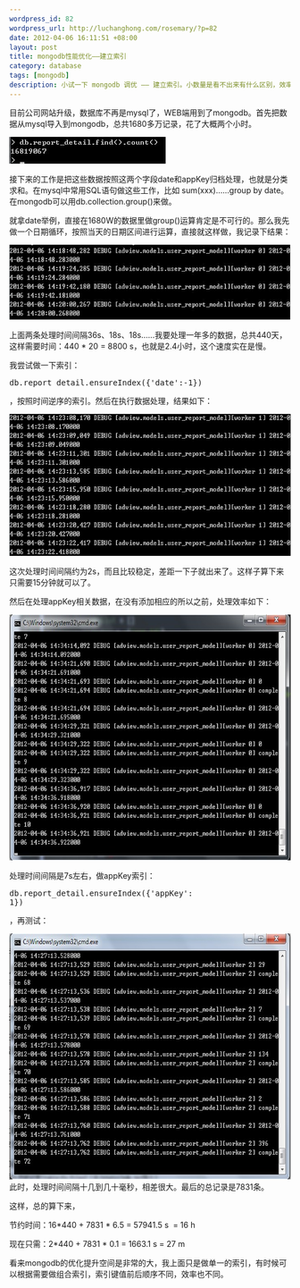 ```yaml
--- 
wordpress_id: 82
wordpress_url: http://luchanghong.com/rosemary/?p=82
date: 2012-04-06 16:11:51 +08:00
layout: post
title: mongodb性能优化——建立索引
category: database
tags: [mongodb]
description: 小试一下 mongodb 调优 —— 建立索引。小数量是看不出来有什么区别，效率都一样，但是数量级高了之后就看出明显的差距了。
---
```

目前公司网站升级，数据库不再是mysql了，WEB端用到了mongodb。首先把数据从mysql导入到mongodb，总共1680多万记录，花了大概两个小时。

<a href="/upload/2012/04/KF45T7I8YTT5Q3C@C7.jpg"><img class="alignnone size-full wp-image-83" title="KF45T7I8Y](`T)T5Q3C@[C7" src="/upload/2012/04/KF45T7I8YTT5Q3C@C7.jpg" alt="" width="280" height="48" /></a>

接下来的工作是把这些数据按照这两个字段date和appKey归档处理，也就是分类求和。在mysql中常用SQL语句做这些工作，比如 sum(xxx)……group by date。在mongodb可以用db.collection.group()来做。

就拿date举例，直接在1680W的数据里做group()运算肯定是不可行的。那么我先做一个日期循环，按照当天的日期区间进行运算，直接就这样做，我记录下结果：

<a href="/upload/2012/04/1.jpg"><img class="alignnone size-full wp-image-85" title="1" src="/upload/2012/04/1.jpg" alt="" width="642" height="134" /></a>

上面两条处理时间间隔36s、18s、18s……我要处理一年多的数据，总共440天，这样需要时间：440 * 20 = 8800 s，也就是2.4小时，这个速度实在是慢。

我尝试做一下索引：<pre class="prettyprint">db.report_detail.ensureIndex({'date':-1})</pre>，按照时间逆序的索引。然后在执行数据处理，结果如下：

<a href="/upload/2012/04/IBPW3M8G_WNTG99OKU.jpg"><img class="alignnone size-full wp-image-87" title="`I(BPW]3M8G_WNTG99OK)`U" src="/upload/2012/04/IBPW3M8G_WNTG99OKU.jpg" alt="" width="641" height="254" /></a>

这次处理时间间隔约为2s，而且比较稳定，差距一下子就出来了。这样子算下来只需要15分钟就可以了。

然后在处理appKey相关数据，在没有添加相应的所以之前，处理效率如下：

<a href="/upload/2012/04/CENESB2KKKV_6ES08WR5PG.jpg"><img class="alignnone size-full wp-image-88" title="CENESB(2KKKV_6ES08WR5PG" src="/upload/2012/04/CENESB2KKKV_6ES08WR5PG.jpg" alt="" width="681" height="440" /></a>

处理时间间隔是7s左右，做appKey索引：<pre class="prettyprint">db.report_detail.ensureIndex({'appKey': 1})</pre>，再测试：
<div><a href="/upload/2012/04/RW8VWC4WCAA_7SRB7KJJ.jpg"><img class="alignnone size-full wp-image-89" title="RW8(VWC{`4WCAA_7SRB7KJJ" src="/upload/2012/04/RW8VWC4WCAA_7SRB7KJJ.jpg" alt="" width="681" height="440" /></a></div>
此时，处理时间间隔十几到几十毫秒，相差很大。最后的总记录是7831条。

这样，总的算下来，

节约时间：16*440 + 7831 * 6.5 = 57941.5 s  = 16 h

现在只需：2*440 + 7831 * 0.1 = 1663.1 s = 27 m

看来mongodb的优化提升空间是非常的大，我上面只是做单一的索引，有时候可以根据需要做组合索引，索引键值前后顺序不同，效率也不同。
